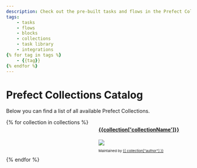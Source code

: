 ```yaml
---
description: Check out the pre-built tasks and flows in the Prefect Collections library.
tags:
    - tasks
    - flows
    - blocks
    - collections
    - task library
    - integrations
{% for tag in tags %}
    - {{tag}}
{% endfor %}
---
```


# Prefect Collections Catalog

Below you can find a list of all available Prefect Collections.

<!-- The code below is a jinja2 template that will be rendered by generate_catalog.py -->
<div style="display:grid; grid-template-columns: repeat(auto-fit, minmax(235px, 1fr));">
{% for collection in collections %}
    <div>
        <a href="{{ collection['documentation'] }}">
            <h4>{{collection['collectionName']}}</h4>
        </a>
        <a href="{{ collection['documentation'] }}">
            <img src={{collection['iconUrl']}} style="max-height: 128px; max-width: 128px">
        </a>
        <p style="font-size: 0.6rem">
            Maintained by <a href="{{ collection["authorUrl"] }}">{{ collection["author"] }}</a>
        </p>
    </div>
{% endfor %}
</div >
